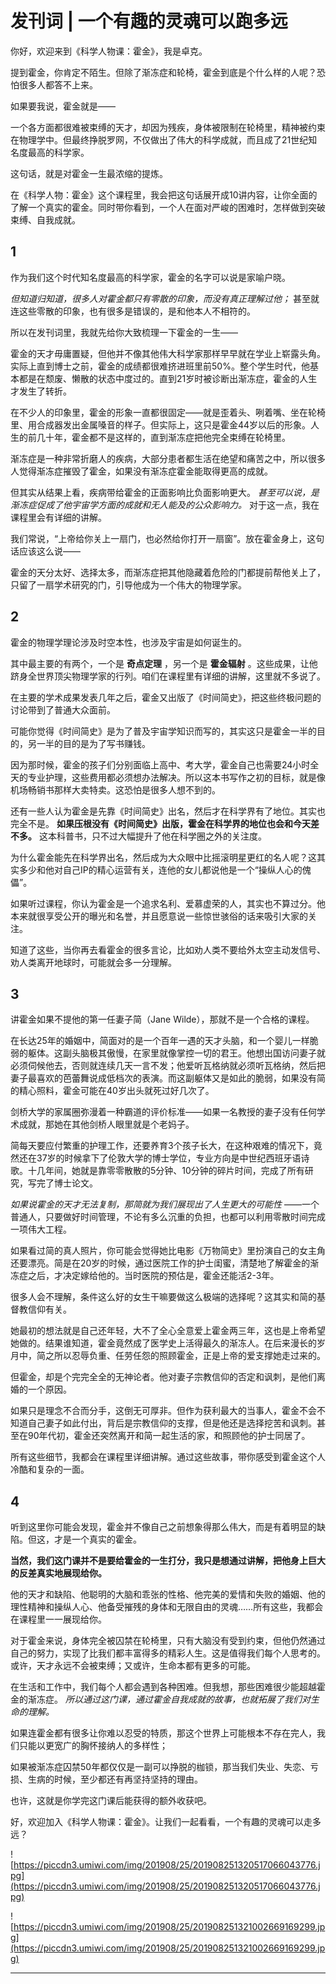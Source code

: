 # 发刊词 | 一个有趣的灵魂可以跑多远

你好，欢迎来到《科学人物课：霍金》，我是卓克。

提到霍金，你肯定不陌生。但除了渐冻症和轮椅，霍金到底是个什么样的人呢？恐怕很多人都答不上来。

如果要我说，霍金就是——

一个各方面都很难被束缚的天才，却因为残疾，身体被限制在轮椅里，精神被约束在物理学中。但最终挣脱罗网，不仅做出了伟大的科学成就，而且成了21世纪知名度最高的科学家。

这句话，就是对霍金一生最浓缩的提炼。

在《科学人物：霍金》这个课程里，我会把这句话展开成10讲内容，让你全面的了解一个真实的霍金。同时带你看到，一个人在面对严峻的困难时，怎样做到突破束缚、自我成就。

##  1 

作为我们这个时代知名度最高的科学家，霍金的名字可以说是家喻户晓。

 *但知道归知道，很多人对霍金都只有零散的印象，而没有真正理解过他；* 甚至就连这些零散的印象，也有很多是错误的，是和他本人不相符的。

所以在发刊词里，我就先给你大致梳理一下霍金的一生——

霍金的天才毋庸置疑，但他并不像其他伟大科学家那样早早就在学业上崭露头角。实际上直到博士之前，霍金的成绩都很难挤进班里前50%。整个学生时代，他基本都是在颓废、懒散的状态中度过的。直到21岁时被诊断出渐冻症，霍金的人生才发生了转折。

在不少人的印象里，霍金的形象一直都很固定——就是歪着头、咧着嘴、坐在轮椅里、用合成器发出金属嗓音的样子。但实际上，这只是霍金44岁以后的形象。人生的前几十年，霍金都不是这样的，直到渐冻症把他完全束缚在轮椅里。

渐冻症是一种非常折磨人的疾病，大部分患者都生活在绝望和痛苦之中，所以很多人觉得渐冻症摧毁了霍金，如果没有渐冻症霍金能取得更高的成就。

但其实从结果上看，疾病带给霍金的正面影响比负面影响更大。 *甚至可以说，是渐冻症促成了他宇宙学方面的成就和无人能及的公众影响力。* 对于这一点，我在课程里会有详细的讲解。

我们常说，“上帝给你关上一扇门，也必然给你打开一扇窗”。放在霍金身上，这句话应该这么说——

霍金的天分太好、选择太多，而渐冻症把其他隐藏着危险的门都提前帮他关上了，只留了一扇学术研究的门，引导他成为一个伟大的物理学家。

##  2 

霍金的物理学理论涉及时空本性，也涉及宇宙是如何诞生的。

其中最主要的有两个，一个是 **奇点定理** ，另一个是 **霍金辐射** 。这些成果，让他跻身全世界顶尖物理学家的行列。咱们在课程里有详细的讲解，这里就不多说了。

在主要的学术成果发表几年之后，霍金又出版了《时间简史》，把这些终极问题的讨论带到了普通大众面前。

可能你觉得《时间简史》是为了普及宇宙学知识而写的，其实这只是霍金一半的目的，另一半的目的是为了写书赚钱。

因为那时候，霍金的孩子们分别面临上高中、考大学，霍金自己也需要24小时全天的专业护理，这些费用都必须想办法解决。所以这本书写作之初的目标，就是像机场畅销书那样大卖特卖。这恐怕是很多人想不到的。

还有一些人认为霍金是先靠《时间简史》出名，然后才在科学界有了地位。其实也完全不是。 **如果压根没有《时间简史》出版，霍金在科学界的地位也会和今天差不多。** 这本科普书，只不过大幅提升了他在科学圈之外的关注度。

为什么霍金能先在科学界出名，然后成为大众眼中比摇滚明星更红的名人呢？这其实多少和他对自己IP的精心运营有关，连他的女儿都说他是一个“操纵人心的傀儡”。

如果听过课程，你认为霍金是一个追求名利、爱慕虚荣的人，其实也不算过分。他本来就很享受公开的曝光和名誉，并且愿意说一些惊世骇俗的话来吸引大家的关注。

知道了这些，当你再去看霍金的很多言论，比如劝人类不要给外太空主动发信号、劝人类离开地球时，可能就会多一分理解。

##  3 

讲霍金如果不提他的第一任妻子简（Jane Wilde），那就不是一个合格的课程。

在长达25年的婚姻中，简面对的是一个百年一遇的天才头脑，和一个婴儿一样脆弱的躯体。这副头脑极其傲慢，在家里就像掌控一切的君王。他想出国访问妻子就必须伺候他去，否则就连续几天一言不发；他爱听瓦格纳就必须听瓦格纳，然后把妻子最喜欢的芭蕾舞说成低档次的表演。而这副躯体又是如此的脆弱，如果没有简的精心照料，霍金可能在40岁出头就死过好几次了。

剑桥大学的家属圈弥漫着一种霸道的评价标准——如果一名教授的妻子没有任何学术成就，那她在其他剑桥人眼里就是个老妈子。

简每天要应付繁重的护理工作，还要养育3个孩子长大，在这种艰难的情况下，竟然还在37岁的时候拿下了伦敦大学的博士学位，专业方向是中世纪西班牙语诗歌。十几年间，她就是靠零零散散的5分钟、10分钟的碎片时间，完成了所有研究，写完了博士论文。

 *如果说霍金的天才无法复制，那简就为我们展现出了人生更大的可能性* ——一个普通人，只要做好时间管理，不论有多么沉重的负担，也都可以利用零散时间完成一项伟大工程。

如果看过简的真人照片，你可能会觉得她比电影《万物简史》里扮演自己的女主角还要漂亮。简是在20岁的时候，通过医院工作的护士闺蜜，清楚地了解霍金的渐冻症之后，才决定嫁给他的。当时医院的预估是，霍金还能活2-3年。

很多人会不理解，条件这么好的女生干嘛要做这么极端的选择呢？这其实和简的基督教信仰有关。

她最初的想法就是自己还年轻，大不了全心全意爱上霍金两三年，这也是上帝希望她做的。结果谁知道，霍金竟然成了医学史上活得最久的渐冻人。在后来漫长的岁月中，简之所以忍辱负重、任劳任怨的照顾霍金，正是上帝的爱支撑她走过来的。

但霍金，却是个完完全全的无神论者。他对妻子宗教信仰的否定和讽刺，是他们离婚的一个原因。

如果只是理念不合而分手，这倒无可厚非。但作为获利最大的当事人，霍金不会不知道自己妻子如此付出，背后是宗教信仰的支撑，但是他还是选择挖苦和讽刺。甚至在90年代初，霍金还突然离开和简一起生活的家，和照顾他的护士同居了。

所有这些细节，我都会在课程里详细讲解。通过这些故事，带你感受到霍金这个人冷酷和复杂的一面。

##  4 

听到这里你可能会发现，霍金并不像自己之前想象得那么伟大，而是有着明显的缺陷。但这，才是一个真实的霍金。

 **当然，我们这门课并不是要给霍金的一生打分，我只是想通过讲解，把他身上巨大的反差真实地展现给你。**

他的天才和缺陷、他聪明的大脑和乖张的性格、他完美的爱情和失败的婚姻、他的理性精神和操纵人心、他备受摧残的身体和无限自由的灵魂……所有这些，我都会在课程里一一展现给你。

对于霍金来说，身体完全被囚禁在轮椅里，只有大脑没有受到约束，但他仍然通过自己的努力，实现了比我们都丰富得多的精彩人生。这是值得我们每个人思考的。或许，天才永远不会被束缚；又或许，生命本都有更多的可能。

在生活和工作中，我们每个人都会遇到各种困难。但我想，那些困难很少能超越霍金的渐冻症。 *所以通过这门课，通过霍金自我成就的故事，也就拓展了我们对生命的理解。*

如果连霍金都有很多让你难以忍受的特质，那这个世界上可能根本不存在完人，我们只能以更宽广的胸怀接纳人的多样性；

如果被渐冻症囚禁50年都仅仅是一副可以挣脱的枷锁，那当我们失业、失恋、亏损、生病的时候，至少都还有再坚持坚持的理由。

也许，这就是你学完这门课后能获得的额外收获吧。

好，欢迎加入《科学人物课：霍金》。让我们一起看看，一个有趣的灵魂可以走多远？

![https://piccdn3.umiwi.com/img/201908/25/201908251320517066043776.jpg](https://piccdn3.umiwi.com/img/201908/25/201908251320517066043776.jpg)

![https://piccdn3.umiwi.com/img/201908/25/201908251321002669169299.jpg](https://piccdn3.umiwi.com/img/201908/25/201908251321002669169299.jpg)

---
